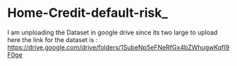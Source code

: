 # Home-Credit-default-risk_
I am unploading the Dataset in google drive since its two large to upload here
the link for the dataset is : https://drive.google.com/drive/folders/1SubeNp5eFNeRfGx4bZWhugwKqfI9F0ge
